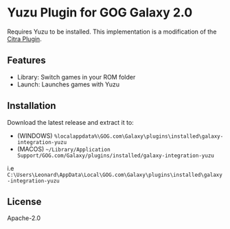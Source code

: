 # Yuzu Plugin for GOG Galaxy 2.0

Requires Yuzu to be installed. This implementation is a modification of the [Citra Plugin](https://github.com/j-selby/galaxy-integration-citra).

## Features

* Library: Switch games in your ROM folder
* Launch: Launches games with Yuzu

## Installation

Download the latest release and extract it to:
- (WINDOWS) `%localappdata%\GOG.com\Galaxy\plugins\installed\galaxy-integration-yuzu`
- (MACOS) `~/Library/Application Support/GOG.com/Galaxy/plugins/installed/galaxy-integration-yuzu`

i.e 
`C:\Users\Leonard\AppData\Local\GOG.com\Galaxy\plugins\installed\galaxy-integration-yuzu`

## License

Apache-2.0
